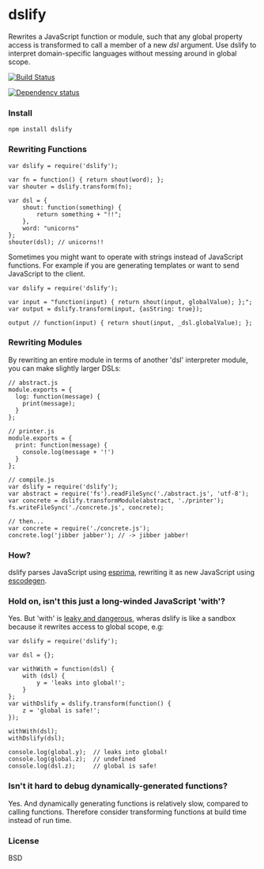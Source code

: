# dslify

Rewrites a JavaScript function or module, such that any global property access is transformed to call a member of a new _dsl_ argument. Use dslify to interpret domain-specific languages without messing around in global scope.

[![Build Status](https://secure.travis-ci.org/featurist/dslify.png?branch=master)](http://travis-ci.org/featurist/dslify)

[![Dependency status](https://david-dm.org/featurist/dslify.png)](https://david-dm.org/featurist/dslify)

### Install

    npm install dslify

### Rewriting Functions

    var dslify = require('dslify');

    var fn = function() { return shout(word); };
    var shouter = dslify.transform(fn);

    var dsl = {
        shout: function(something) {
            return something + "!!";
        },
        word: "unicorns"
    };
    shouter(dsl); // unicorns!!

Sometimes you might want to operate with strings instead of JavaScript functions. For
example if you are generating templates or want to send JavaScript to the client.

    var dslify = require('dslify');

    var input = "function(input) { return shout(input, globalValue); };";
    var output = dslify.transform(input, {asString: true});

    output // function(input) { return shout(input, _dsl.globalValue); };


### Rewriting Modules

By rewriting an entire module in terms of another 'dsl' interpreter module, you can make slightly larger DSLs:

    // abstract.js
    module.exports = {
      log: function(message) {
        print(message);
      }
    };

    // printer.js
    module.exports = {
      print: function(message) {
        console.log(message + '!')
      }
    };

    // compile.js
    var dslify = require('dslify');
    var abstract = require('fs').readFileSync('./abstract.js', 'utf-8');
    var concrete = dslify.transformModule(abstract, './printer');
    fs.writeFileSync('./concrete.js', concrete);

    // then...
    var concrete = require('./concrete.js');
    concrete.log('jibber jabber'); // -> jibber jabber!

### How?
dslify parses JavaScript using [esprima](https://github.com/ariya/esprima), rewriting it as new JavaScript using  [escodegen](https://github.com/Constellation/escodegen).

### Hold on, isn't this just a long-winded JavaScript 'with'?
Yes. But 'with' is [leaky and dangerous](http://www.yuiblog.com/blog/2006/04/11/with-statement-considered-harmful/), wheras dslify is like a sandbox because it rewrites access to global scope, e.g:

    var dslify = require('dslify');

    var dsl = {};

    var withWith = function(dsl) {
        with (dsl) {
            y = 'leaks into global!';
        }
    };
    var withDslify = dslify.transform(function() {
        z = 'global is safe!';
    });

    withWith(dsl);
    withDslify(dsl);

    console.log(global.y);  // leaks into global!
    console.log(global.z);  // undefined
    console.log(dsl.z);     // global is safe!

### Isn't it hard to debug dynamically-generated functions?
Yes. And dynamically generating functions is relatively slow, compared to calling functions. Therefore consider transforming functions at build time instead of run time.

### License
BSD

